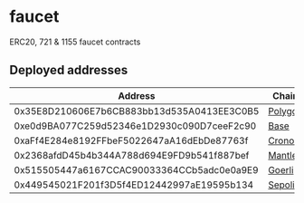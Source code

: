# faucet
ERC20, 721 &amp; 1155 faucet contracts

## Deployed addresses
| Address | Chain |
| --- | --- |
| 0x35E8D210606E7b6CB883bb13d535A0413EE3C0B5 | [Polygon](https://polygonscan.com/address/0x35E8D210606E7b6CB883bb13d535A0413EE3C0B5) |
| 0xe0d9BA077C259d52346e1D2930c090D7ceeF2c90 | [Base](https://basescan.org/address/0xe0d9BA077C259d52346e1D2930c090D7ceeF2c90) |
| 0xaFf4E284e8192FFbeF5022647aA16dEbDe87763f | [Cronos](https://cronoscan.com/address/0xaFf4E284e8192FFbeF5022647aA16dEbDe87763f) |
| 0x2368afdD45b4b344A788d694E9FD9b541f887bef | [Mantle](https://explorer.mantle.xyz/address/0x2368afdD45b4b344A788d694E9FD9b541f887bef) |
| 0x515505447a6167CCAC90033364CCb5adc0e0a9E9 | [Goerli](https://goerli.etherscan.io/address/0x515505447a6167ccac90033364ccb5adc0e0a9e9) |
| 0x449545021F201f3D5f4ED12442997aE19595b134 | [Sepolia](https://sepolia.etherscan.io/address/0x449545021F201f3D5f4ED12442997aE19595b134) |